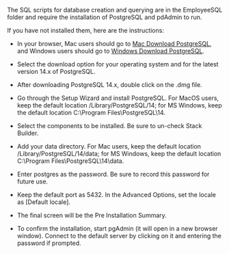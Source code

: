 The SQL scripts for database creation and querying are in the EmployeeSQL folder and require the installation of PostgreSQL and pdAdmin to run. 

If you have not installed them, here are the instructions:


* In your browser, Mac users should go to [Mac Download PostgreSQL](https://www.enterprisedb.com/downloads/postgres-postgresql-downloads), and Windows users should go to [Windows Download PostgreSQL](https://www.pgadmin.org/download/pgadmin-4-macos/).

* Select the download option for your operating system and for the latest version 14.x of PostgreSQL.

* After downloading PostgreSQL 14.x, double click on the .dmg file.

* Go through the Setup Wizard and install PostgreSQL.  For MacOS users, keep the default location /Library/PostgreSQL/14; for MS Windows, keep the default location C:\Program Files\PostgreSQL\14.

* Select the components to be installed. Be sure to un-check Stack Builder.

* Add your data directory. For Mac users, keep the default location /Library/PostgreSQL/14/data; for MS Windows, keep the default location C:\Program Files\PostgreSQL\14\data.

* Enter postgres as the password. Be sure to record this password for future use.

* Keep the default port as 5432. In the Advanced Options, set the locale as [Default locale].

* The final screen will be the Pre Installation Summary.

* To confirm the installation, start pgAdmin (it will open in a new browser window). Connect to the default server by clicking on it and entering the password if prompted.


